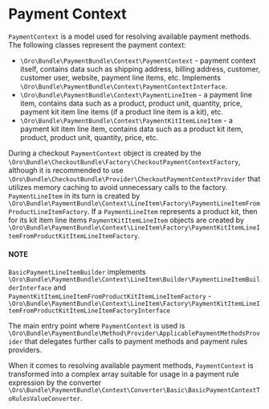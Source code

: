 # Payment Context

`PaymentContext` is a model used for resolving available payment methods. The following classes represent the payment context:

- `\Oro\Bundle\PaymentBundle\Context\PaymentContext` - payment context itself, contains data such as shipping address, billing address, customer, customer user, website, payment line items, etc. Implements `\Oro\Bundle\PaymentBundle\Context\PaymentContextInterface`.
- `\Oro\Bundle\PaymentBundle\Context\PaymentLineItem` - a payment line item, contains data such as a product, product unit, quantity, price, payment kit item line items (if a product line item is a kit), etc.
- `\Oro\Bundle\PaymentBundle\Context\PaymentKitItemLineItem` - a payment kit item line item, contains data such as a product kit item, product, product unit, quantity, price, etc.

During a checkout `PaymentContext` object is created by the `\Oro\Bundle\CheckoutBundle\Factory\CheckoutPaymentContextFactory`, although it is recommended to use `\Oro\Bundle\CheckoutBundle\Provider\CheckoutPaymentContextProvider` that utilizes memory caching to avoid unnecessary calls to the factory. `PaymentLineItem` in its turn is created by `\Oro\Bundle\PaymentBundle\Context\LineItem\Factory\PaymentLineItemFromProductLineItemFactory`. If a `PaymentLineItem` represents a product kit, then for its kit item line items `PaymentKitItemLineItem` objects are created by `\Oro\Bundle\PaymentBundle\Context\LineItem\Factory\PaymentKitItemLineItemFromProductKitItemLineItemFactory`.

#### NOTE
`BasicPaymentLineItemBuilder` implements `\Oro\Bundle\PaymentBundle\Context\LineItem\Builder\PaymentLineItemBuilderInterface` and `PaymentKitItemLineItemFromProductKitItemLineItemFactory` - `\Oro\Bundle\PaymentBundle\Context\LineItem\Factory\PaymentKitItemLineItemFromProductKitItemLineItemFactoryInterface`

The main entry point where `PaymentContext` is used is `\Oro\Bundle\PaymentBundle\Method\Provider\ApplicablePaymentMethodsProvider` that delegates further calls to payment methods and payment rules providers.

When it comes to resolving available payment methods, `PaymentContext` is transformed into a complex array suitable for usage in a payment rule expression by the converter `\Oro\Bundle\PaymentBundle\Context\Converter\Basic\BasicPaymentContextToRulesValueConverter`.
